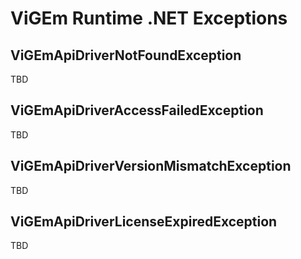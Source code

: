 # ViGEm Runtime .NET Exceptions

## ViGEmApiDriverNotFoundException

TBD

## ViGEmApiDriverAccessFailedException

TBD

## ViGEmApiDriverVersionMismatchException

TBD

## ViGEmApiDriverLicenseExpiredException

TBD
